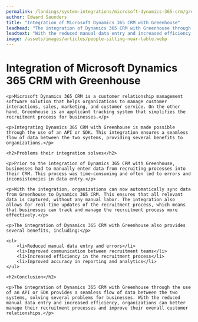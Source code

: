 ```yaml
---
permalink: /landings/system-integrations/microsoft-dynamics-365-crm/greenhouse
author: Edward Saunders
title: "Integration of Microsoft Dynamics 365 CRM with Greenhouse"
leadhead: "The integration of Dynamics 365 CRM with Greenhouse through the use of an API or SDK provides a seamless flow of data between the two systems, solving several problems for businesses"
leadtext: "With the reduced manual data entry and increased efficiency, organizations can better manage their recruitment processes and improve their overall customer relationships."
image: /assets/images/articles/people-sitting-near-table.webp
---
```

<div class="arttext">
	<h1>Integration of Microsoft Dynamics 365 CRM with Greenhouse</h1>

	<p>Microsoft Dynamics 365 CRM is a customer relationship management software solution that helps organizations to manage customer interactions, sales, marketing, and customer service. On the other hand, Greenhouse is an applicant tracking system that simplifies the recruitment process for businesses.</p>

	<p>Integrating Dynamics 365 CRM with Greenhouse is made possible through the use of an API or SDK. This integration ensures a seamless flow of data between the two systems, providing several benefits to organizations.</p>

	<h2>Problems their integration solves</h2>

	<p>Prior to the integration of Dynamics 365 CRM with Greenhouse, businesses had to manually enter data from recruiting processes into their CRM. This process was time-consuming and often led to errors and inconsistencies in data entry.</p>

	<p>With the integration, organizations can now automatically sync data from Greenhouse to Dynamics 365 CRM. This ensures that all relevant data is captured, without any manual labor. The integration also allows for real-time updates of the recruitment process, which means that businesses can track and manage the recruitment process more effectively.</p>

	<p>The integration of Dynamics 365 CRM with Greenhouse also provides several benefits, including:</p>

	<ul>
		<li>Reduced manual data entry and errors</li>
		<li>Improved communication between recruitment teams</li>
		<li>Increased efficiency in the recruitment process</li>
		<li>Improved accuracy in reporting and analytics</li>
	</ul>

	<h2>Conclusion</h2>

	<p>The integration of Dynamics 365 CRM with Greenhouse through the use of an API or SDK provides a seamless flow of data between the two systems, solving several problems for businesses. With the reduced manual data entry and increased efficiency, organizations can better manage their recruitment processes and improve their overall customer relationships.</p>

</div>